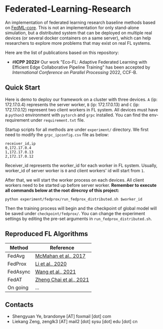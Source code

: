 # Federated-Learning-Research
An implementation of federated learning research baseline methods based on [FedML-core](https://github.com/FedML-AI/FedML). This is not an implementation for only stand-alone simulation, but a distributed system that can be deployed on multiple real devices (or several docker containers on a same server), which can help researchers to explore more problems that may exist on real FL systems.

Here are the list of publications based on this repository: 
- #**ICPP 2022**# Our work "Eco-FL: Adaptive Federated Learning with Efficient Edge Collaborative Pipeline Training" has been accepted by *International Conference on Parallel Processing* 2022, CCF-B.

## Quick Start
Here is demo to deploy our framework on a cluster with three devices. `A` (ip: 172.17.0.4) represents the server worker, `B` (ip: 172.17.0.13) and `C` (ip: 172.17.0.12) represent two client workers in FL system. All devices must have a `python3` environment with `pytorch` and `grpc` installed. You can find the env-requirement under `requirement.txt` file.

Startup scripts for all methods are under `experiment/` directory. We first need to modify the `grpc_ipconfig.csv` file as below:
```csv
receiver_id,ip
0,172.17.0.4
1,172.17.0.13
2,172.17.0.12
```
Receiver_id represents the worker_id for each worker in FL system. Usually, worker_id of server worker is `0` and client workers' id will start from `1`.

After that, we will start the worker process on each devices. All client workers need to be started up before server worker. **Remember to execute all commands below at the root direcroy of this project:**
```
python experiment/fedprox/run_fedprox_distributed.sh $worker_id
```

Then the training process will begin and the checkpoint of global model will be saved under `checkpoint/fedprox/`. You can change the experiment settings by editing the pre-set arguments in `run_fedprox_distributed.sh`.

## Reproduced FL Algorithms
|Method|Reference|
|---|---|
|FedAvg|[McMahan et al., 2017](https://arxiv.org/abs/1602.05629)|
|FedProx|[Li et al., 2020](https://arxiv.org/abs/1812.06127)|
|FedAsync|[Wang et al., 2021](https://arxiv.org/pdf/1903.03934.pdf?ref=https://githubhelp.com)|
|FedAT|[Zheng Chai et al., 2021](https://dl.acm.org/doi/10.1145/3458817.3476211)|
| On going         |...|

## Contacts
- Shengyuan Ye, brandonye [AT] foxmail [dot] com
- Liekang Zeng, zenglk3 [AT] mail2 [dot] sysu [dot] edu [dot] cn


